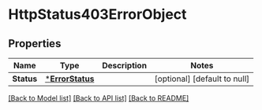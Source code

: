 # HttpStatus403ErrorObject

## Properties
Name | Type | Description | Notes
------------ | ------------- | ------------- | -------------
**Status** | [***ErrorStatus**](error-status.md) |  | [optional] [default to null]

[[Back to Model list]](../README.md#documentation-for-models) [[Back to API list]](../README.md#documentation-for-api-endpoints) [[Back to README]](../README.md)

